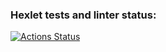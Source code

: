 ### Hexlet tests and linter status:
[![Actions Status](https://github.com/Kirill909Ship/qa-engineer-project-84/workflows/hexlet-check/badge.svg)](https://github.com/Kirill909Ship/qa-engineer-project-84/actions)